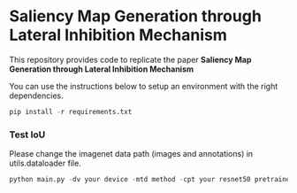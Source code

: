 Saliency Map Generation through Lateral Inhibition Mechanism
==================

This repository provides code to replicate the paper
**Saliency Map Generation through Lateral Inhibition Mechanism**

You can use the instructions below to setup an environment with the right dependencies.

```python
pip install -r requirements.txt
```

### Test IoU

Please change the imagenet data path (images and annotations) in utils.dataloader file.

```python
python main.py -dv your device -mtd method -cpt your resnet50 pretrained model
```
